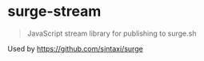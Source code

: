 # surge-stream

> JavaScript stream library for publishing to surge.sh

Used by https://github.com/sintaxi/surge
